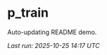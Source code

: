 # p_train

Auto-updating README demo.

<!--START_SECTION:status-->
_Last run: 2025-10-25 14:17 UTC_
<!--END_SECTION:status-->























































































































































































































































































































































































































































































































































































































































































































































































































































































































































































































































































































































































































































































































































































































































































































































